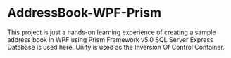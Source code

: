 # AddressBook-WPF-Prism
  This project is just a hands-on learning experience of creating a sample address book in WPF using Prism Framework v5.0
  SQL Server Express Database is used here.
  Unity is used as the Inversion Of Control Container.
